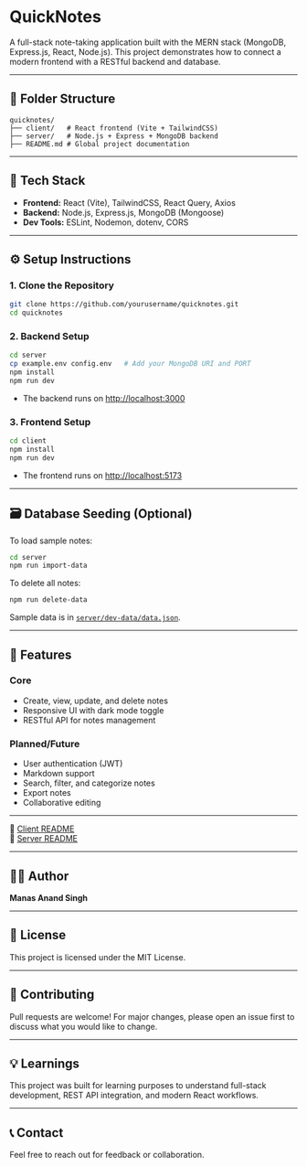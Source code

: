 # QuickNotes

A full-stack note-taking application built with the MERN stack (MongoDB, Express.js, React, Node.js). This project demonstrates how to connect a modern frontend with a RESTful backend and database.

---

## 📁 Folder Structure

```
quicknotes/
├── client/   # React frontend (Vite + TailwindCSS)
├── server/   # Node.js + Express + MongoDB backend
├── README.md # Global project documentation
```

---

## 🚀 Tech Stack

- **Frontend:** React (Vite), TailwindCSS, React Query, Axios
- **Backend:** Node.js, Express.js, MongoDB (Mongoose)
- **Dev Tools:** ESLint, Nodemon, dotenv, CORS

---

## ⚙️ Setup Instructions

### 1. Clone the Repository

```sh
git clone https://github.com/yourusername/quicknotes.git
cd quicknotes
```

### 2. Backend Setup

```sh
cd server
cp example.env config.env   # Add your MongoDB URI and PORT
npm install
npm run dev
```

- The backend runs on [http://localhost:3000](http://localhost:3000)

### 3. Frontend Setup

```sh
cd client
npm install
npm run dev
```

- The frontend runs on [http://localhost:5173](http://localhost:5173)

---

## 🗃️ Database Seeding (Optional)

To load sample notes:

```sh
cd server
npm run import-data
```

To delete all notes:

```sh
npm run delete-data
```

Sample data is in [`server/dev-data/data.json`](server/dev-data/data.json).

---

## 📌 Features

### Core

- Create, view, update, and delete notes
- Responsive UI with dark mode toggle
- RESTful API for notes management

### Planned/Future

- User authentication (JWT)
- Markdown support
- Search, filter, and categorize notes
- Export notes
- Collaborative editing

---

📁 [Client README](./client/README.md)  
📁 [Server README](./server/README.md)

---

## 🧑‍💻 Author

**Manas Anand Singh**

---

## 📝 License

This project is licensed under the MIT License.

---

## 🤝 Contributing

Pull requests are welcome! For major changes, please open an issue first to discuss what you would like to change.

---

## 💡 Learnings

This project was built for learning purposes to understand full-stack development, REST API integration, and modern React workflows.

---

## 📞 Contact

Feel free to reach out for feedback or collaboration.
